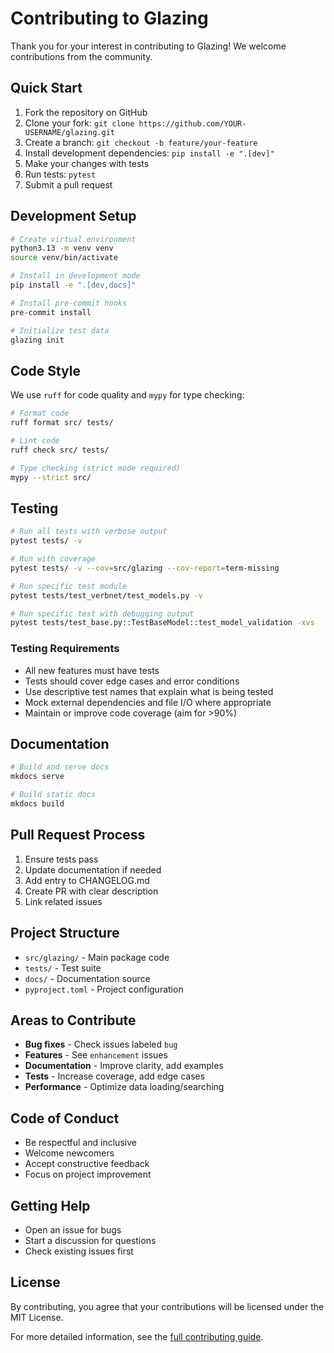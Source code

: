 # Contributing to Glazing

Thank you for your interest in contributing to Glazing! We welcome contributions from the community.

## Quick Start

1. Fork the repository on GitHub
2. Clone your fork: `git clone https://github.com/YOUR-USERNAME/glazing.git`
3. Create a branch: `git checkout -b feature/your-feature`
4. Install development dependencies: `pip install -e ".[dev]"`
5. Make your changes with tests
6. Run tests: `pytest`
7. Submit a pull request

## Development Setup

```bash
# Create virtual environment
python3.13 -m venv venv
source venv/bin/activate

# Install in development mode
pip install -e ".[dev,docs]"

# Install pre-commit hooks
pre-commit install

# Initialize test data
glazing init
```

## Code Style

We use `ruff` for code quality and `mypy` for type checking:

```bash
# Format code
ruff format src/ tests/

# Lint code
ruff check src/ tests/

# Type checking (strict mode required)
mypy --strict src/
```

## Testing

```bash
# Run all tests with verbose output
pytest tests/ -v

# Run with coverage
pytest tests/ -v --cov=src/glazing --cov-report=term-missing

# Run specific test module
pytest tests/test_verbnet/test_models.py -v

# Run specific test with debugging output
pytest tests/test_base.py::TestBaseModel::test_model_validation -xvs
```

### Testing Requirements

- All new features must have tests
- Tests should cover edge cases and error conditions
- Use descriptive test names that explain what is being tested
- Mock external dependencies and file I/O where appropriate
- Maintain or improve code coverage (aim for >90%)

## Documentation

```bash
# Build and serve docs
mkdocs serve

# Build static docs
mkdocs build
```

## Pull Request Process

1. Ensure tests pass
2. Update documentation if needed
3. Add entry to CHANGELOG.md
4. Create PR with clear description
5. Link related issues

## Project Structure

- `src/glazing/` - Main package code
- `tests/` - Test suite
- `docs/` - Documentation source
- `pyproject.toml` - Project configuration

## Areas to Contribute

- **Bug fixes** - Check issues labeled `bug`
- **Features** - See `enhancement` issues
- **Documentation** - Improve clarity, add examples
- **Tests** - Increase coverage, add edge cases
- **Performance** - Optimize data loading/searching

## Code of Conduct

- Be respectful and inclusive
- Welcome newcomers
- Accept constructive feedback
- Focus on project improvement

## Getting Help

- Open an issue for bugs
- Start a discussion for questions
- Check existing issues first

## License

By contributing, you agree that your contributions will be licensed under the MIT License.

For more detailed information, see the [full contributing guide](https://glazing.readthedocs.io/en/latest/contributing/).

